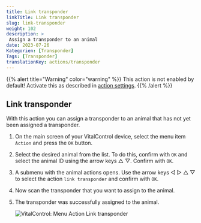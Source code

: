 ```yaml
---
title: Link transponder
linkTitle: Link transponder
slug: link-transponder
weight: 102
description: >
 Assign a transponder to an animal
date: 2023-07-26
Kategorien: [Transponder]
Tags: [Transponder]
translationKey: actions/transponder
---
```

{{% alert title="Warning" color="warning" %}}
This action is not enabled by default! Activate this as described in [action settings](../settings/).
{{% /alert %}}

## Link transponder

With this action you can assign a transponder to an animal that has not yet been assigned a transponder.

1. On the main screen of your VitalControl device, select the menu item `Action` and press the `OK` button.

2. Select the desired animal from the list. To do this, confirm with `OK` and select the animal ID using the arrow keys △ ▽. Confirm with `OK`.

3. A submenu with the animal actions opens. Use the arrow keys ◁ ▷ △ ▽ to select the action `link transponder` and confirm with `OK`.

4. Now scan the transponder that you want to assign to the animal.

5. The transponder was successfully assigned to the animal.

    ![VitalControl: Menu Action Link transponder](../images/linktransponder.png "Link transponder")

